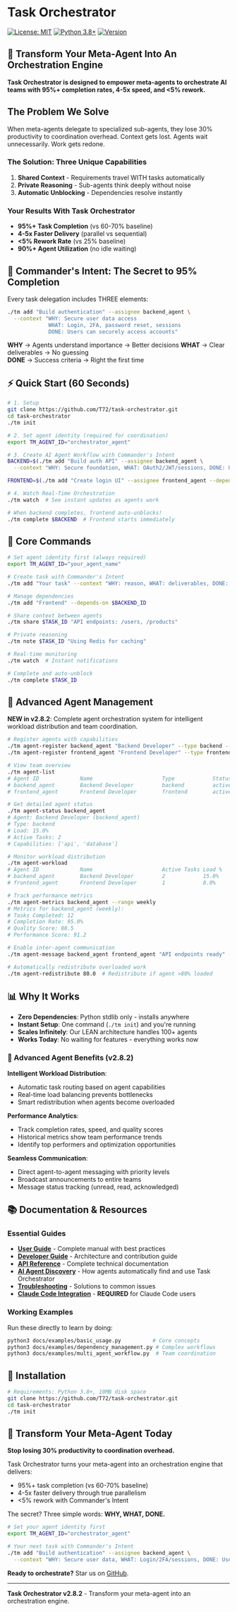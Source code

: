 # Task Orchestrator

[![License: MIT](https://img.shields.io/badge/License-MIT-yellow.svg)](https://opensource.org/licenses/MIT)
[![Python 3.8+](https://img.shields.io/badge/python-3.8+-blue.svg)](https://www.python.org/downloads/)
[![Version](https://img.shields.io/badge/version-2.8.2-blue.svg)](https://github.com/T72/task-orchestrator/releases)

## 🎯 Transform Your Meta-Agent Into An Orchestration Engine

**Task Orchestrator is designed to empower meta-agents to orchestrate AI teams with 95%+ completion rates, 4-5x speed, and <5% rework.**

## The Problem We Solve
When meta-agents delegate to specialized sub-agents, they lose 30% productivity to coordination overhead. Context gets lost. Agents wait unnecessarily. Work gets redone.

### The Solution: Three Unique Capabilities
1. **Shared Context** - Requirements travel WITH tasks automatically
2. **Private Reasoning** - Sub-agents think deeply without noise
3. **Automatic Unblocking** - Dependencies resolve instantly

### Your Results With Task Orchestrator
- **95%+ Task Completion** (vs 60-70% baseline)
- **4-5x Faster Delivery** (parallel vs sequential)
- **<5% Rework Rate** (vs 25% baseline)
- **90%+ Agent Utilization** (no idle waiting)

## 🚀 Commander's Intent: The Secret to 95% Completion

Every task delegation includes THREE elements:

```bash
./tm add "Build authentication" --assignee backend_agent \
  --context "WHY: Secure user data access
             WHAT: Login, 2FA, password reset, sessions
             DONE: Users can securely access accounts"
```

**WHY** → Agents understand importance → Better decisions
**WHAT** → Clear deliverables → No guessing  
**DONE** → Success criteria → Right the first time

## ⚡ Quick Start (60 Seconds)

```bash
# 1. Setup
git clone https://github.com/T72/task-orchestrator.git
cd task-orchestrator
./tm init

# 2. Set agent identity (required for coordination)
export TM_AGENT_ID="orchestrator_agent"

# 3. Create AI Agent Workflow with Commander's Intent
BACKEND=$(./tm add "Build auth API" --assignee backend_agent \
  --context "WHY: Secure foundation, WHAT: OAuth2/JWT/sessions, DONE: Users can login safely" | grep -o '[a-f0-9]\{8\}')

FRONTEND=$(./tm add "Create login UI" --assignee frontend_agent --depends-on $BACKEND | grep -o '[a-f0-9]\{8\}')

# 4. Watch Real-Time Orchestration
./tm watch  # See instant updates as agents work

# When backend completes, frontend auto-unblocks!
./tm complete $BACKEND  # Frontend starts immediately
```


## 🎯 Core Commands

```bash
# Set agent identity first (always required)
export TM_AGENT_ID="your_agent_name"

# Create task with Commander's Intent
./tm add "Your task" --context "WHY: reason, WHAT: deliverables, DONE: success" --assignee agent_name

# Manage dependencies
./tm add "Frontend" --depends-on $BACKEND_ID

# Share context between agents
./tm share $TASK_ID "API endpoints: /users, /products"

# Private reasoning
./tm note $TASK_ID "Using Redis for caching"

# Real-time monitoring
./tm watch  # Instant notifications

# Complete and auto-unblock
./tm complete $TASK_ID
```

## 🤖 Advanced Agent Management

**NEW in v2.8.2**: Complete agent orchestration system for intelligent workload distribution and team coordination.

```bash
# Register agents with capabilities
./tm agent-register backend_agent "Backend Developer" --type backend --capabilities "api,database"
./tm agent-register frontend_agent "Frontend Developer" --type frontend --capabilities "react,ui"

# View team overview
./tm agent-list
# Agent ID             Name                      Type            Status     Load    
# backend_agent        Backend Developer         backend         active     15.0%
# frontend_agent       Frontend Developer        frontend        active     8.0%

# Get detailed agent status
./tm agent-status backend_agent
# Agent: Backend Developer (backend_agent)
# Type: backend
# Load: 15.0%
# Active Tasks: 2
# Capabilities: ['api', 'database']

# Monitor workload distribution
./tm agent-workload
# Agent ID             Name                      Active Tasks Load %  
# backend_agent        Backend Developer         2            15.0%
# frontend_agent       Frontend Developer        1            8.0%

# Track performance metrics
./tm agent-metrics backend_agent --range weekly
# Metrics for backend_agent (weekly):
# Tasks Completed: 12
# Completion Rate: 95.0%
# Quality Score: 88.5
# Performance Score: 91.2

# Enable inter-agent communication
./tm agent-message backend_agent frontend_agent "API endpoints ready" --priority high

# Automatically redistribute overloaded work
./tm agent-redistribute 80.0  # Redistribute if agent >80% loaded
```


## 📊 Why It Works

- **Zero Dependencies**: Python stdlib only - installs anywhere
- **Instant Setup**: One command (`./tm init`) and you're running
- **Scales Infinitely**: Our LEAN architecture handles 100+ agents
- **Works Today**: No waiting for features - everything works now

### 🚀 Advanced Agent Benefits (v2.8.2)

**Intelligent Workload Distribution**:
- Automatic task routing based on agent capabilities
- Real-time load balancing prevents bottlenecks  
- Smart redistribution when agents become overloaded

**Performance Analytics**:
- Track completion rates, speed, and quality scores
- Historical metrics show team performance trends
- Identify top performers and optimization opportunities

**Seamless Communication**:
- Direct agent-to-agent messaging with priority levels
- Broadcast announcements to entire teams
- Message status tracking (unread, read, acknowledged)

## 📚 Documentation & Resources

### Essential Guides
- **[User Guide](docs/guides/user-guide.md)** - Complete manual with best practices
- **[Developer Guide](docs/guides/developer-guide.md)** - Architecture and contribution guide
- **[API Reference](docs/reference/api-reference.md)** - Complete technical documentation
- **[AI Agent Discovery](docs/guides/ai-agent-discovery-protocol.md)** - How agents automatically find and use Task Orchestrator
- **[Troubleshooting](docs/guides/troubleshooting.md)** - Solutions to common issues
- **[Claude Code Integration](deploy/CLAUDE_CODE_WHITELIST.md)** - **REQUIRED** for Claude Code users

### Working Examples
Run these directly to learn by doing:
```bash
python3 docs/examples/basic_usage.py          # Core concepts
python3 docs/examples/dependency_management.py # Complex workflows
python3 docs/examples/multi_agent_workflow.py  # Team coordination
```

## 🚀 Installation

```bash
# Requirements: Python 3.8+, 10MB disk space
git clone https://github.com/T72/task-orchestrator.git
cd task-orchestrator
./tm init
```

## 🎯 Transform Your Meta-Agent Today

**Stop losing 30% productivity to coordination overhead.**

Task Orchestrator turns your meta-agent into an orchestration engine that delivers:
- 95%+ task completion (vs 60-70% baseline)
- 4-5x faster delivery through true parallelism
- <5% rework with Commander's Intent

The secret? Three simple words: **WHY, WHAT, DONE.**

```bash
# Set your agent identity first
export TM_AGENT_ID="orchestrator_agent"

# Your next task with Commander's Intent
./tm add "Build authentication" --assignee backend_agent \
  --context "WHY: Secure user data, WHAT: Login/2FA/sessions, DONE: Users can login safely"
```

**Ready to orchestrate?** Star us on [GitHub](https://github.com/T72/task-orchestrator).

---

**Task Orchestrator v2.8.2** - Transform your meta-agent into an orchestration engine.
